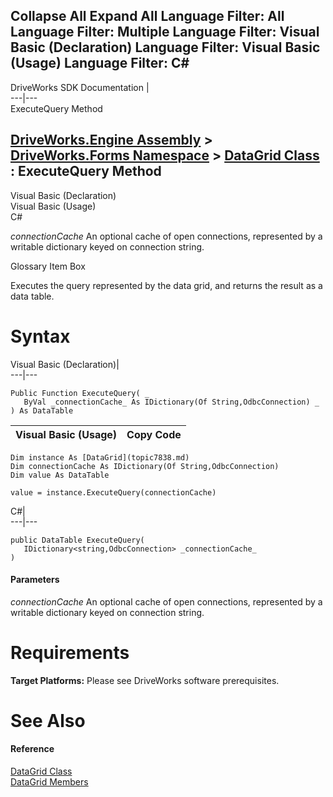 Collapse All Expand All Language Filter: All  Language Filter: Multiple  Language Filter: Visual Basic (Declaration) Language Filter: Visual Basic (Usage) Language Filter: C#  
---  
DriveWorks SDK Documentation  |   
---|---  
ExecuteQuery Method   
  
[DriveWorks.Engine Assembly](topic2156.md) > [DriveWorks.Forms Namespace](topic7266.md) > [DataGrid Class](topic7838.md) : ExecuteQuery Method  
---  
  
Visual Basic (Declaration)    
Visual Basic (Usage)    
C# 

_connectionCache_
    An optional cache of open connections, represented by a writable dictionary keyed on connection string.

Glossary Item Box

Executes the query represented by the data grid, and returns the result as a data table. 

# Syntax

Visual Basic (Declaration)|   
---|---  
      
    
    Public Function ExecuteQuery( _
       ByVal _connectionCache_ As IDictionary(Of String,OdbcConnection) _
    ) As DataTable  
  
Visual Basic (Usage)| Copy Code  
---|---  
      
    
    Dim instance As [DataGrid](topic7838.md)
    Dim connectionCache As IDictionary(Of String,OdbcConnection)
    Dim value As DataTable
     
    value = instance.ExecuteQuery(connectionCache)  
  
C#|   
---|---  
      
    
    public DataTable ExecuteQuery( 
       IDictionary<string,OdbcConnection> _connectionCache_
    )  
  
#### Parameters

 _connectionCache_
    An optional cache of open connections, represented by a writable dictionary keyed on connection string.

# Requirements

**Target Platforms:** Please see DriveWorks software prerequisites.

# See Also

#### Reference

[DataGrid Class](topic7838.md)   
[DataGrid Members](topic7839.md)


